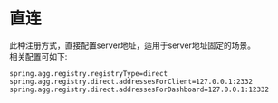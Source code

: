 # 直连
此种注册方式，直接配置server地址，适用于server地址固定的场景。  
相关配置可如下:  
```properties
spring.agg.registry.registryType=direct
spring.agg.registry.direct.addressesForClient=127.0.0.1:2332
spring.agg.registry.direct.addressesForDashboard=127.0.0.1:12332
```




